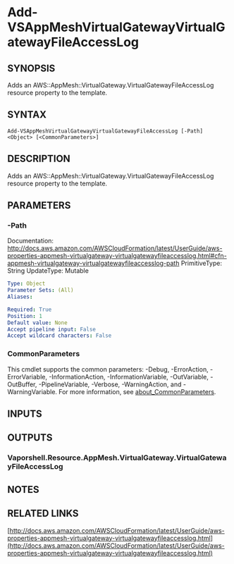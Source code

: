 # Add-VSAppMeshVirtualGatewayVirtualGatewayFileAccessLog

## SYNOPSIS
Adds an AWS::AppMesh::VirtualGateway.VirtualGatewayFileAccessLog resource property to the template.

## SYNTAX

```
Add-VSAppMeshVirtualGatewayVirtualGatewayFileAccessLog [-Path] <Object> [<CommonParameters>]
```

## DESCRIPTION
Adds an AWS::AppMesh::VirtualGateway.VirtualGatewayFileAccessLog resource property to the template.

## PARAMETERS

### -Path
Documentation: http://docs.aws.amazon.com/AWSCloudFormation/latest/UserGuide/aws-properties-appmesh-virtualgateway-virtualgatewayfileaccesslog.html#cfn-appmesh-virtualgateway-virtualgatewayfileaccesslog-path
PrimitiveType: String
UpdateType: Mutable

```yaml
Type: Object
Parameter Sets: (All)
Aliases:

Required: True
Position: 1
Default value: None
Accept pipeline input: False
Accept wildcard characters: False
```

### CommonParameters
This cmdlet supports the common parameters: -Debug, -ErrorAction, -ErrorVariable, -InformationAction, -InformationVariable, -OutVariable, -OutBuffer, -PipelineVariable, -Verbose, -WarningAction, and -WarningVariable. For more information, see [about_CommonParameters](http://go.microsoft.com/fwlink/?LinkID=113216).

## INPUTS

## OUTPUTS

### Vaporshell.Resource.AppMesh.VirtualGateway.VirtualGatewayFileAccessLog
## NOTES

## RELATED LINKS

[http://docs.aws.amazon.com/AWSCloudFormation/latest/UserGuide/aws-properties-appmesh-virtualgateway-virtualgatewayfileaccesslog.html](http://docs.aws.amazon.com/AWSCloudFormation/latest/UserGuide/aws-properties-appmesh-virtualgateway-virtualgatewayfileaccesslog.html)

